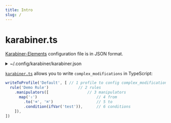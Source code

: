 ```yaml
---
title: Intro
slug: /
---
```


# karabiner.ts

[Karabiner-Elements](https://karabiner-elements.pqrs.org/) configuration file is
in JSON format.

<details>
<summary>~/.config/karabiner/karabiner.json</summary>

```json
{
  "profiles": [
    {
      // highlight-next-line
      "name": "Default",                    // 1
      "complex_modifications": {
        // highlight-next-line
        "rules": [                              // 2
          {
            "description": "Demo Rule",
            // highlight-next-line
            "manipulators": [                       // 3
              {
                "type": "basic",
                // highlight-next-line
                "from": { "key_code": "caps_lock" },    // 4
                // highlight-next-line
                "to": [                                 // 5
                  {"key_code": "delete_or_backspace", "modifiers": ["command"]}
                ],
                // highlight-next-line
                "conditions": [                         // 6
                  {"type": "variable_if", "name": "test", "value": 1}
                ]
              }
            ]
          }
        ]
      }
    }
  ]
}
```

</details>

[`karabiner.ts`](https://github.com/evan-liu/karabiner.ts) allows you to write `complex_modifications` in TypeScript:

```typescript
writeToProfile('Default', [ // 1 profile to config complex_modifications
  rule('Demo Rule')             // 2 rules
    .manipulators([                 // 3 manipulators
      map('⇪')                          // 4 from
        .to('⌫', '⌘')                   // 5 to
        .condition(ifVar('test')),      // 6 conditions
    ]),
])
```
